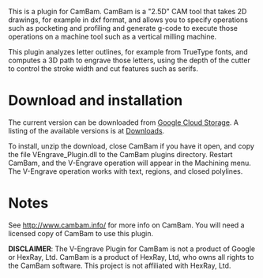 This is a plugin for CamBam. CamBam is a "2.5D" CAM tool that takes 2D drawings, for example in dxf format, and allows you to specify operations such as pocketing and profiling and generate g-code to execute those operations on a machine tool such as a
vertical milling machine.

This plugin analyzes letter outlines, for example from TrueType fonts, and computes a 3D path to engrave those letters, using the depth of the cutter
to control the stroke width and cut features such as serifs.

# Download and installation #

The current version can be downloaded from [Google Cloud Storage](https://v-engrave-plugin.storage.googleapis.com/v-engrave-plugin-latest.zip). A listing of the available versions is at [Downloads](Downloads.md).

To install, unzip the download, close CamBam if you have it open, and copy the file VEngrave\_Plugin.dll to the CamBam plugins directory. Restart CamBam, and the V-Engrave operation will appear in the Machining menu.  The V-Engrave operation works with text, regions, and closed polylines.

# Notes #

See http://www.cambam.info/ for more info on CamBam. You will need a licensed copy of CamBam to use this plugin.

**DISCLAIMER**: The V-Engrave Plugin for CamBam is not a product of Google or HexRay, Ltd. CamBam is a product of HexRay, Ltd, who owns all rights to the CamBam software. This project is not affiliated with HexRay, Ltd.